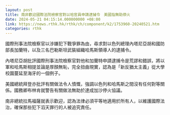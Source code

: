 ```yaml
---
layout: post
title: 南非歡迎國際法院檢察官對以哈官員申請逮捕令　美國指無助停火
date: 2024-05-21 04:15:14.000000000 +08:00
link: https://news.rthk.hk/rthk/ch/component/k2/1753960-20240521.htm
categories: rthk
---
```


國際刑事法院檢察官以涉嫌犯下戰爭罪為由，尋求對以色列總理內塔尼亞胡和國防部長加蘭特，以及三名巴勒斯坦武裝組織哈馬斯領導人的逮捕令。

內塔尼亞胡批評國際刑事法院檢察官對他和加蘭特申請逮捕令是荒謬和錯誤，將以軍和哈馬斯相提並論是厚顏無恥，完全扭曲現實，認為是「新反猶太主義」從大學校園蔓延至海牙的一個例子。

美國總統拜登亦批評有關做法令人憤慨，強調以色列和哈馬斯之間沒有任何對等關係。國務卿布林肯就警告有關做法無助於達成加沙停火協議。

南非總統拉馬福薩就表示歡迎，認為法律必須平等地適用於所有人，以維護國際法治，確保那些犯下滔天罪行的人被追究責任。
